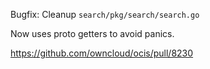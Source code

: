 Bugfix: Cleanup `search/pkg/search/search.go`

Now uses proto getters to avoid panics.

https://github.com/owncloud/ocis/pull/8230

